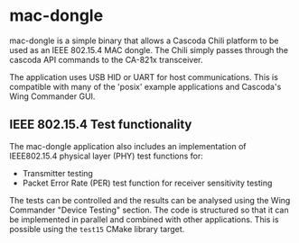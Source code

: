 # mac-dongle

mac-dongle is a simple binary that allows a Cascoda Chili platform to be used as an IEEE 802.15.4 MAC dongle. The Chili simply passes through the cascoda API commands to the CA-821x transceiver.

The application uses USB HID or UART for host communications. This is compatible with many of the 'posix' example applications
and Cascoda's Wing Commander GUI.

## IEEE 802.15.4 Test functionality
The mac-dongle application also includes an implementation of IEEE802.15.4 physical layer (PHY) test functions for:
- Transmitter testing
- Packet Error Rate (PER) test function for receiver sensitivity testing

The tests can be controlled and the results can be analysed using the Wing Commander  "Device Testing" section. The
code is structured so that it can be implemented in parallel and combined with other applications. This is possible
using the ``test15`` CMake library target.